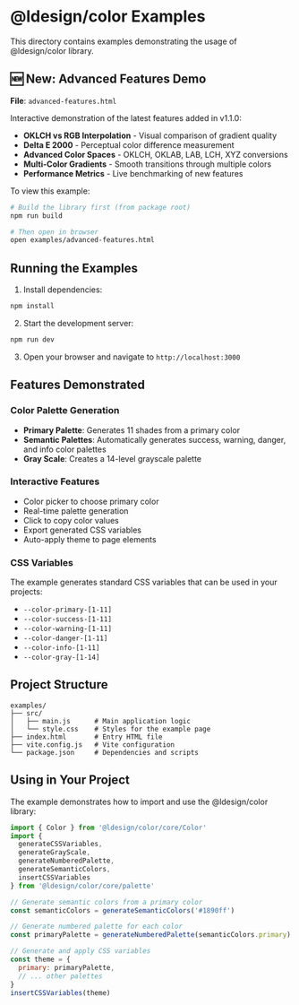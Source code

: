 # @ldesign/color Examples

This directory contains examples demonstrating the usage of @ldesign/color library.

## 🆕 New: Advanced Features Demo

**File**: `advanced-features.html`

Interactive demonstration of the latest features added in v1.1.0:

- **OKLCH vs RGB Interpolation** - Visual comparison of gradient quality
- **Delta E 2000** - Perceptual color difference measurement
- **Advanced Color Spaces** - OKLCH, OKLAB, LAB, LCH, XYZ conversions
- **Multi-Color Gradients** - Smooth transitions through multiple colors
- **Performance Metrics** - Live benchmarking of new features

To view this example:

```bash
# Build the library first (from package root)
npm run build

# Then open in browser
open examples/advanced-features.html
```

## Running the Examples

1. Install dependencies:

```bash
npm install
```

2. Start the development server:

```bash
npm run dev
```

3. Open your browser and navigate to `http://localhost:3000`

## Features Demonstrated

### Color Palette Generation

- **Primary Palette**: Generates 11 shades from a primary color
- **Semantic Palettes**: Automatically generates success, warning, danger, and info color palettes
- **Gray Scale**: Creates a 14-level grayscale palette

### Interactive Features

- Color picker to choose primary color
- Real-time palette generation
- Click to copy color values
- Export generated CSS variables
- Auto-apply theme to page elements

### CSS Variables

The example generates standard CSS variables that can be used in your projects:

- `--color-primary-[1-11]`
- `--color-success-[1-11]`
- `--color-warning-[1-11]`
- `--color-danger-[1-11]`
- `--color-info-[1-11]`
- `--color-gray-[1-14]`

## Project Structure

```
examples/
├── src/
│   ├── main.js      # Main application logic
│   └── style.css    # Styles for the example page
├── index.html       # Entry HTML file
├── vite.config.js   # Vite configuration
└── package.json     # Dependencies and scripts
```

## Using in Your Project

The example demonstrates how to import and use the @ldesign/color library:

```javascript
import { Color } from '@ldesign/color/core/Color'
import {
  generateCSSVariables,
  generateGrayScale,
  generateNumberedPalette,
  generateSemanticColors,
  insertCSSVariables
} from '@ldesign/color/core/palette'

// Generate semantic colors from a primary color
const semanticColors = generateSemanticColors('#1890ff')

// Generate numbered palette for each color
const primaryPalette = generateNumberedPalette(semanticColors.primary)

// Generate and apply CSS variables
const theme = {
  primary: primaryPalette,
  // ... other palettes
}
insertCSSVariables(theme)
```
